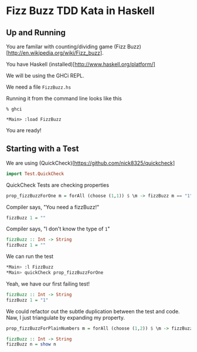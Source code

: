 Fizz Buzz TDD Kata in Haskell
=====================

Up and Running
------------
You are familar with counting/dividing game (Fizz Buzz)[http://en.wikipedia.org/wiki/Fizz_buzz].

You have Haskell (installed)[http://www.haskell.org/platform/]

We will be using the GHCi REPL.

We need a file ``FizzBuzz.hs``

Running it from the command line looks like this

```Shell
% ghci

*Main> :load FizzBuzz
```

You are ready!

Starting with a Test
--------------------

We are using (QuickCheck)[https://github.com/nick8325/quickcheck]

```Haskell
import Test.QuickCheck

```
QuickCheck Tests are checking properties

```Haskell
prop_fizzBuzzForOne m = forAll (choose (1,1)) $ \m -> fizzBuzz m == "1"
```

Compiler says, "You need a fizzBuzz!"

```Haskell
fizzBuzz 1 = ""
```

Compiler says, "I don't know the type of `1`"

```Haskell
fizzBuzz :: Int -> String
fizzBuzz 1 = ""
```

We can run the test

```Bash
*Main> :l FizzBuzz
*Main> quickCheck prop_fizzBuzzForOne
```

Yeah, we have our first failing test!

```Haskell
fizzBuzz :: Int -> String
fizzBuzz 1 = "1"
```

We could refactor out the subtle duplication between the test and code. Naw, I just triangulate by expanding my property.

```Haskell
prop_fizzBuzzForPlainNumbers m = forAll (choose (1,2)) $ \m -> fizzBuzz m == show m
```

```Haskell
fizzBuzz :: Int -> String
fizzBuzz n = show n
```
